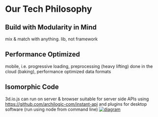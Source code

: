 # Our Tech Philosophy

## Build with Modularity in Mind
mix & match with anything. lib, not framework

## Performance Optimized
mobile, i.e. progressive loading, preprocessing (heavy lifting) done in the cloud (baking), performance optimized data formats

## Isomorphic Code
3d.io.js can run on server & browser
suitable for server side APIs using https://github.com/archilogic-com/instant-api and plugins for desktop software (run using node from command line)
[![diagram](https://docs.google.com/drawings/d/1n0qta-2ZgnsvQh4PPToj7ScNNO2ImWRRIqcO-SzFC5E/pub?w=2224&h=1392)](https://docs.google.com/drawings/d/1n0qta-2ZgnsvQh4PPToj7ScNNO2ImWRRIqcO-SzFC5E/pub?w=2224&h=1392)
